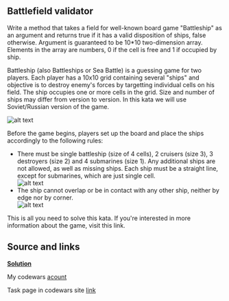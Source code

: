 Battlefield validator
---


Write a method that takes a field for well-known board game "Battleship" as an argument and returns true if it has a valid disposition of ships, false otherwise. Argument is guaranteed to be 10*10 two-dimension array. Elements in the array are numbers, 0 if the cell is free and 1 if occupied by ship.

Battleship (also Battleships or Sea Battle) is a guessing game for two players. Each player has a 10x10 grid containing several "ships" and objective is to destroy enemy's forces by targetting individual cells on his field. The ship occupies one or more cells in the grid. Size and number of ships may differ from version to version. In this kata we will use Soviet/Russian version of the game.

![alt text](http://i.imgur.com/IWxeRBV.png)

Before the game begins, players set up the board and place the ships accordingly to the following rules:
- There must be single battleship (size of 4 cells), 2 cruisers (size 3), 3 destroyers (size 2) and 4 submarines (size 1). Any additional ships are not allowed, as well as missing ships.
Each ship must be a straight line, except for submarines, which are just single cell.  
![alt text](http://i.imgur.com/FleBpT9.png)
- The ship cannot overlap or be in contact with any other ship, neither by edge nor by corner.  
![alt text](http://i.imgur.com/MuLvnug.png)

This is all you need to solve this kata. If you're interested in more information about the game, visit this link.

Source and links
---
[__Solution__](BattleField.java)

My codewars [acount](https://www.codewars.com/users/Deathsmell)

Task page in codewars site [link](https://www.codewars.com/kata/52bb6539a4cf1b12d90005b7) 